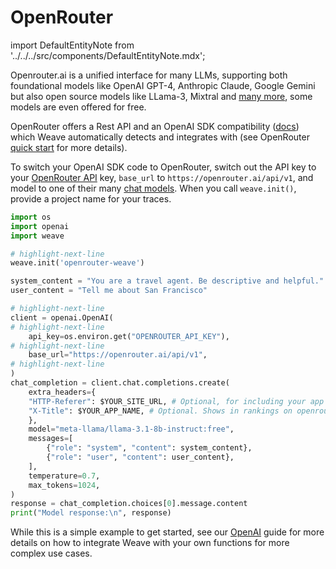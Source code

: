 # OpenRouter

import DefaultEntityNote from '../../../src/components/DefaultEntityNote.mdx';

Openrouter.ai is a unified interface for many LLMs, supporting both foundational models like OpenAI GPT-4, Anthropic Claude, Google Gemini but also open source models like LLama-3, Mixtral and [many more](https://openrouter.ai/models), some models are even offered for free. 

OpenRouter offers a Rest API and an OpenAI SDK compatibility ([docs](https://docs.together.ai/docs/openai-api-compatibility)) which Weave automatically detects and integrates with (see OpenRouter [quick start](https://openrouter.ai/docs/quick-start) for more details).

To switch your OpenAI SDK code to OpenRouter, switch out the API key to your [OpenRouter API](https://openrouter.ai/docs/api-keys) key, `base_url` to `https://openrouter.ai/api/v1`, and model to one of their many [chat models](https://openrouter.ai/docs/models). When you call `weave.init()`, provide a project name for your traces. <DefaultEntityNote variant="inline" />

```python
import os
import openai
import weave

# highlight-next-line
weave.init('openrouter-weave')

system_content = "You are a travel agent. Be descriptive and helpful."
user_content = "Tell me about San Francisco"

# highlight-next-line
client = openai.OpenAI(
# highlight-next-line
    api_key=os.environ.get("OPENROUTER_API_KEY"),
# highlight-next-line
    base_url="https://openrouter.ai/api/v1",
# highlight-next-line
)
chat_completion = client.chat.completions.create(
    extra_headers={
    "HTTP-Referer": $YOUR_SITE_URL, # Optional, for including your app on openrouter.ai rankings.
    "X-Title": $YOUR_APP_NAME, # Optional. Shows in rankings on openrouter.ai.
    },
    model="meta-llama/llama-3.1-8b-instruct:free",
    messages=[
        {"role": "system", "content": system_content},
        {"role": "user", "content": user_content},
    ],
    temperature=0.7,
    max_tokens=1024,
)
response = chat_completion.choices[0].message.content
print("Model response:\n", response)
```

While this is a simple example to get started, see our [OpenAI](/guides/integrations/openai#track-your-own-ops) guide for more details on how to integrate Weave with your own functions for more complex use cases.
